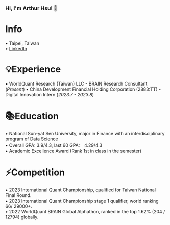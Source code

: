 ### Hi, I'm Arthur Hsu! 👋
Info
======
• Taipei, Taiwan  
• [LinkedIn](https://www.linkedin.com/in/weihsin-hsu/)

💡Experience  
======  
• WorldQuant Research (Taiwan) LLC - BRAIN Research Consultant (_Present_)
• China Development Financial Holding Corporation (2883:TT) - Digital Innovation Intern  (_2023.7 - 2023.8_)


📚Education  
======  
• National Sun-yat Sen University, major in Finance with an interdisciplinary program of Data Science  
• Overall GPA: 3.9/4.3, last 60 GPA:　4.29/4.3  
• Academic Excellence Award (Rank 1st in class in the semester)  


⚡Competition
======
• 2023 International Quant Championship, qualified for Taiwan National Final Round.  
• 2023 International Quant Championship stage 1 qualifier, world ranking 66/ 29000+.  
• 2022 WorldQuant BRAIN Global Alphathon, ranked in the top 1.62% (204 / 12794) globally.  

<!--
**endlessnoc/endlessnoc** is a ✨ _special_ ✨ repository because its `README.md` (this file) appears on your GitHub profile.

Here are some ideas to get you started:

- 🔭 I’m currently working on ...
- 🌱 I’m currently learning ...
- 👯 I’m looking to collaborate on ...
- 🤔 I’m looking for help with ...
- 💬 Ask me about ...
- 📫 How to reach me: ...
- 😄 Pronouns: ...
- ⚡ Fun fact: ...
-->
